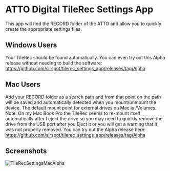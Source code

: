 # ATTO Digital TileRec Settings App
This app will find the RECORD folder of the ATTO and allow you to quickly create the appropriate settings files.

## Windows Users
Your TileRec should be found automatically. You can even try out this Alpha release without needing to build the software:
https://github.com/sirspot/tilerec_settings_app/releases/tag/Alpha

## Mac Users
Add your RECORD folder as a search path and from that point on the path will be saved and automatically detected when you mount/unmount the device. The default mount point for external drives on Mac is /Volumes.
Note: On my Mac Book Pro the TileRec seems to re-mount itself automatically after I eject the drive so you may need to quickly remove the drive from the USB port after you Eject it or you will get a warning that it was not properly removed. You can try out the Alpha release here:
https://github.com/sirspot/tilerec_settings_app/releases/tag/Alpha

## Screenshots
![TileRecSettingsMacAlpha](https://raw.githubusercontent.com/sirspot/tilerec_settings_app/master/Screenshots/TileRecSettingsMacAlpha.png)
